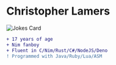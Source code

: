 # Christopher Lamers 
![Jokes Card](https://readme-jokes.vercel.app/api)

```diff
+ 17 years of age
+ Nim fanboy
+ Fluent in C/Nim/Rust/C#/NodeJS/Deno
! Programmed with Java/Ruby/Lua/ASM
```
